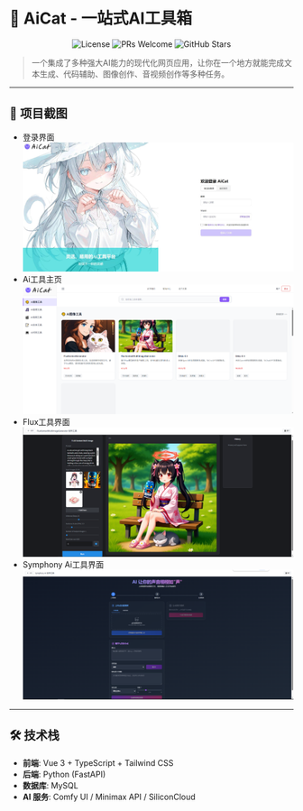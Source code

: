# 🚀 AiCat - 一站式AI工具箱

<p align="center">
  <img src="https://img.shields.io/badge/license-MIT-blue.svg" alt="License">
  <img src="https://img.shields.io/badge/PRs-welcome-brightgreen.svg" alt="PRs Welcome">
  <img src="https://img.shields.io/github/stars/YOUR_USERNAME/YOUR_REPO?style=social" alt="GitHub Stars">
</p>

> 一个集成了多种强大AI能力的现代化网页应用，让你在一个地方就能完成文本生成、代码辅助、图像创作、音视频创作等多种任务。

---

## 📸 项目截图
* 登录界面
![登录界面](./src/assets/LoginPage.jpg)
* Ai工具主页
![Ai工具主页](./src/assets/AiToolsHomePage.png)
* Flux工具界面
![Flux工具界面](./src/assets/flux-mul.png)
* Symphony Ai工具界面
![Symphony Ai工具界面](./src/assets/symphony-ai.png)



---

## 🛠️ 技术栈

*   **前端**: Vue 3 + TypeScript + Tailwind CSS
*   **后端**: Python (FastAPI)
*   **数据库**: MySQL
*   **AI 服务**: Comfy UI / Minimax API / SiliconCloud
